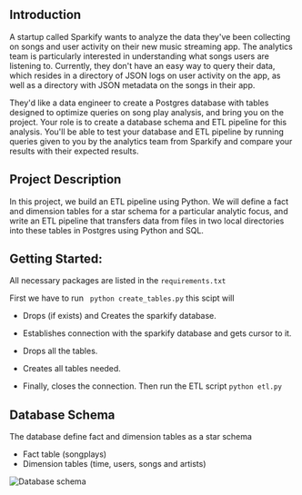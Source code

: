 ## Introduction
A startup called Sparkify wants to analyze the data they've been collecting on songs and user activity on their new music streaming app. The analytics team is particularly interested in understanding what songs users are listening to. Currently, they don't have an easy way to query their data, which resides in a directory of JSON logs on user activity on the app, as well as a directory with JSON metadata on the songs in their app.

They'd like a data engineer to create a Postgres database with tables designed to optimize queries on song play analysis, and bring you on the project. Your role is to create a database schema and ETL pipeline for this analysis. You'll be able to test your database and ETL pipeline by running queries given to you by the analytics team from Sparkify and compare your results with their expected results.

## Project Description
In this project, we build an ETL pipeline using Python. We will define a fact and dimension tables for a star schema for a particular analytic focus, and write an ETL pipeline that transfers data from files in two local directories into these tables in Postgres using Python and SQL.


## Getting Started:

All necessary packages are listed in the ```requirements.txt```

First we have to run 
``` python create_tables.py```
this scipt will 
- Drops (if exists) and Creates the sparkify database. 

- Establishes connection with the sparkify database and gets
    cursor to it.  

- Drops all the tables.  
    
- Creates all tables needed. 
    
- Finally, closes the connection. 
Then run the ETL script 
```python etl.py```

## Database Schema

The database define fact and dimension tables as a star schema 
- Fact table (songplays) 
- Dimension tables (time, users, songs and artists)

![Database schema](Database_schema.png)